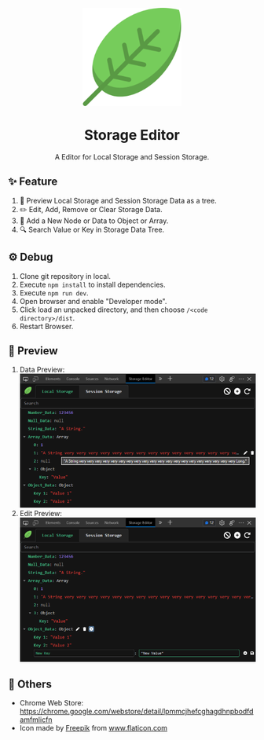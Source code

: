 <p align="center">
    <img width="200" src="./public/logo.png">
</p>

<h1 align="center">Storage Editor</h1>
<p align="center">A Editor for Local Storage and Session Storage.</p>

## ✨ Feature
1. 🙈 Preview Local Storage and Session Storage Data as a tree.
2. ✏️ Edit, Add, Remove or Clear Storage Data.
3. 🔌 Add a New Node or Data to Object or Array.
4. 🔍 Search Value or Key in Storage Data Tree.

## ⚙️ Debug
1. Clone git repository in local.
2. Execute `npm install` to install dependencies.
3. Execute `npm run dev`.
4. Open browser and enable "Developer mode".
5. Click load an unpacked directory, and then choose `/<code directory>/dist`.
6. Restart Browser.

## 👀 Preview
1. Data Preview:
   ![](./preview/preview.png)
2. Edit Preview:
   ![](./preview/Add%20Item.png)

## 🔔 Others
* Chrome Web Store: https://chrome.google.com/webstore/detail/lpmmcjhefcghagdhnpbodfdamfmlicfn
* Icon made by [Freepik](https://www.flaticon.com/authors/freepik) from www.flaticon.com 